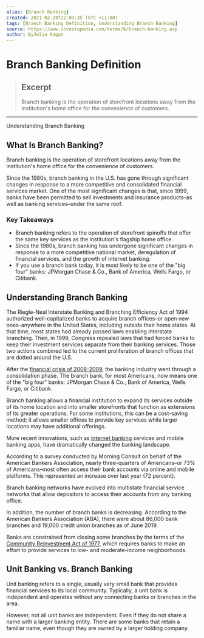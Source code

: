 ```yaml
---
alias: [Branch Banking]
created: 2021-02-28T22:07:35 (UTC +11:00)
tags: [Branch Banking Definition, Understanding Branch Banking]
source: https://www.investopedia.com/terms/b/branch-banking.asp
author: ByJulia Kagan
---
```


# Branch Banking Definition

> ## Excerpt
> Branch banking is the operation of storefront locations away from the institution's home office for the convenience of customers.

---

Understanding Branch Banking
## What Is Branch Banking?

Branch banking is the operation of storefront locations away from the institution's home office for the convenience of customers.

Since the 1980s, branch banking in the U.S. has gone through significant changes in response to a more competitive and consolidated financial services market. One of the most significant changes is that, since 1999, banks have been permitted to sell investments and insurance products–as well as banking services–under the same roof.

### Key Takeaways

-   Branch banking refers to the operation of storefront spinoffs that offer the same key services as the institution's flagship home office.
-   Since the 1980s, branch banking has undergone significant changes in response to a more competitive national market, deregulation of financial services, and the growth of internet banking.
-   If you use a branch bank today, it is most likely to be one of the "big four" banks: JPMorgan Chase & Co., Bank of America, Wells Fargo, or Citibank.

## Understanding Branch Banking

The Riegle-Neal Interstate Banking and Branching Efficiency Act of 1994 authorized well-capitalized banks to acquire branch offices–or open new ones–anywhere in the United States, including outside their home states. At that time, most states had already passed laws enabling interstate branching. Then, in 1999, Congress repealed laws that had forced banks to keep their investment services separate from their banking services. Those two actions combined led to the current proliferation of branch offices that are dotted around the U.S.

After the [financial crisis of 2008-2009](https://www.investopedia.com/articles/economics/09/subprime-market-2008.asp), the banking industry went through a consolidation phase. The branch bank, for most Americans, now means one of the "big four" banks: JPMorgan Chase & Co., Bank of America, Wells Fargo, or Citibank.

Branch banking allows a financial institution to expand its services outside of its home location and into smaller storefronts that function as extensions of its greater operations. For some institutions, this can be a cost-saving method; it allows smaller offices to provide key services while larger locations may have additional offerings.

More recent innovations, such as [internet banking](https://www.investopedia.com/articles/pf/11/benefits-and-drawbacks-of-internet-banks.asp) services and mobile banking apps, have dramatically changed the banking landscape.

According to a survey conducted by Morning Consult on behalf of the American Bankers Association, nearly three-quarters of Americans–or 73% of Americans–most often access their bank accounts via online and mobile platforms. This represented an increase over last year (72 percent).

Branch banking networks have evolved into multistate financial service networks that allow depositors to access their accounts from any banking office.

In addition, the number of branch banks is decreasing. According to the American Bankers Association (ABA), there were about 86,000 bank branches and 19,000 credit union branches as of June 2019.

Banks are constrained from closing some branches by the terms of the [Community Reinvestment Act of 1977](https://www.investopedia.com/terms/c/community_reinvestment_act.asp), which requires banks to make an effort to provide services to low- and moderate-income neighborhoods.

## Unit Banking vs. Branch Banking

Unit banking refers to a single, usually very small bank that provides financial services to its local community. Typically, a unit bank is independent and operates without any connecting banks or branches in the area.

However, not all unit banks are independent. Even if they do not share a name with a larger banking entity. There are some banks that retain a familiar name, even though they are owned by a larger holding company.
